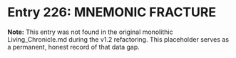 # Entry 226: MNEMONIC FRACTURE

**Note:** This entry was not found in the original monolithic Living_Chronicle.md during the v1.2 refactoring. This placeholder serves as a permanent, honest record of that data gap.
